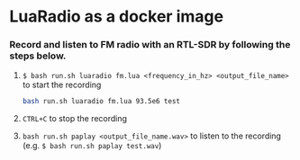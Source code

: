 # LuaRadio as a docker image

### Record and listen to FM radio with an RTL-SDR by following the steps below. 

1. `$ bash run.sh luaradio fm.lua <frequency_in_hz> <output_file_name>` to start the recording 
    
    ```bash
    bash run.sh luaradio fm.lua 93.5e6 test
    ```
    
2. `CTRL+C` to stop the recording
3. `bash run.sh paplay <output_file_name.wav>` to listen to the recording (e.g. `$ bash run.sh paplay test.wav`)
